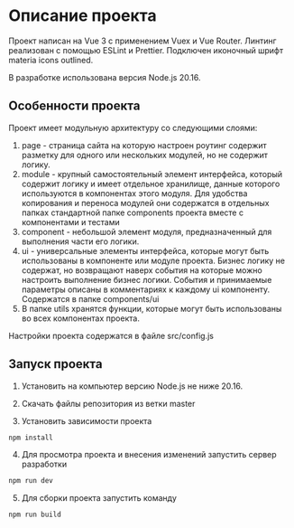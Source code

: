 # Описание проекта

Проект написан на Vue 3 с применением Vuex и Vue Router. Линтинг реализован с помощью ESLint и Prettier. Подключен иконочный шрифт materia icons outlined.

В разработке использована версия Node.js 20.16.

## Особенности проекта

Проект имеет модульную архитектуру со следующими слоями:

1. page - страница сайта на которую настроен роутинг содержит разметку для одного или нескольких модулей, но не содержит логику.
2. module - крупный самостоятельный элемент интерфейса, который содержит логику и имеет отдельное хранилище, данные которого используются в компонентах этого модуля. Для удобства копирования и переноса модулей они содержатся в отдельных папках стандартной папке components проекта вместе с компонентами и тестами
3. component - небольшой элемент модуля, предназначенный для выполнения части его логики.
4. ui - универсальные элементы интерфейса, которые могут быть использованы в компоненте или модуле проекта. Бизнес логику не содержат, но возвращают наверх события на которые можно настроить выполнение бизнес логики. События и принимаемые параметры описаны в комментариях к каждому ui компоненту. Содержатся в папке components/ui
5. В папке utils хранятся функции, которые могут быть использованы во всех компонентах проекта.

Настройки проекта содержатся в файле src/config.js

## Запуск проекта

1. Установить на компьютер версию Node.js не ниже 20.16.

2. Скачать файлы репозитория из ветки master

3. Установить зависимости проекта

```bash
npm install
```

4. Для просмотра проекта и внесения изменений запустить сервер разработки

```bash
npm run dev
```

5. Для сборки проекта запустить команду

```bash
npm run build
```
